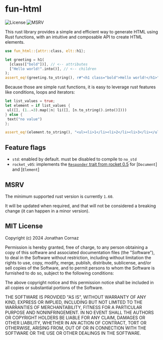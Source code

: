 # fun-html

![License](https://img.shields.io/github/license/jcornaz/fun-html)
![MSRV](https://img.shields.io/crates/msrv/fun-html)

This rust library provides a simple and efficient way to generate HTML using Rust functions,
with an intuitive and composable API to create HTML elements.

```rust
use fun_html::{attr::class, elt::h1};

let greeting = h1(
  [class(["bold"])], // <-- attributes
  ["Hello world!".into()], // <-- children
);
assert_eq!(greeting.to_string(), r#"<h1 class="bold">Hello world!</h1>"#);
```

Because those are simple rust functions, it is easy to leverage rust features like conditions, loops and iterators:

```rust
let list_values = true;
let element = if list_values {
 ul([], (1..=3).map(|n| li([], [n.to_string().into()])))
} else {
 text("no value")
};

assert_eq!(element.to_string(), "<ul><li>1</li><li>2</li><li>3</li></ul>")
```

## Feature flags

* `std`: enabled by default. must be disabled to compile to `no_std`
* `rocket_v05`: implements the [`Responder` trait from rocket 0.5](https://docs.rs/rocket/0.5/rocket/response/trait.Responder.html) for [`Document`] and [`Element`]


## MSRV

The minimum supported rust version is currently `1.60`.

It will be updated when required, and that will not be considered a breaking change (it can happen in a minor version).


## MIT License

Copyright (c) 2024 Jonathan Cornaz

Permission is hereby granted, free of charge, to any person obtaining a copy
of this software and associated documentation files (the "Software"), to deal
in the Software without restriction, including without limitation the rights
to use, copy, modify, merge, publish, distribute, sublicense, and/or sell
copies of the Software, and to permit persons to whom the Software is
furnished to do so, subject to the following conditions:

The above copyright notice and this permission notice shall be included in all
copies or substantial portions of the Software.

THE SOFTWARE IS PROVIDED "AS IS", WITHOUT WARRANTY OF ANY KIND, EXPRESS OR
IMPLIED, INCLUDING BUT NOT LIMITED TO THE WARRANTIES OF MERCHANTABILITY,
FITNESS FOR A PARTICULAR PURPOSE AND NONINFRINGEMENT. IN NO EVENT SHALL THE
AUTHORS OR COPYRIGHT HOLDERS BE LIABLE FOR ANY CLAIM, DAMAGES OR OTHER
LIABILITY, WHETHER IN AN ACTION OF CONTRACT, TORT OR OTHERWISE, ARISING FROM,
OUT OF OR IN CONNECTION WITH THE SOFTWARE OR THE USE OR OTHER DEALINGS IN THE
SOFTWARE.
